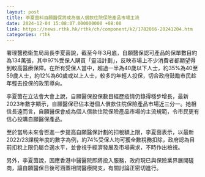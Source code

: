 ```yaml
---
layout: post
title: 李夏茵料自願醫保將成為個人償款住院保險產品市場主流
date: 2024-12-04 15:08:07.000000000 +08:00
link: https://news.rthk.hk/rthk/ch/component/k2/1782066-20241204.htm
categories: rthk
---
```


署理醫務衞生局局長李夏茵說，截至今年3月底，自願醫保認可產品的保單數目約為134萬張，其中97%受保人購買「靈活計劃」，反映市場上不少消費者都期望得到較高醫療保障。在所有受保人當中，超過一半為40歲以下人士，約35%為40至59歲人士，約12%為60歲或以上人士，較多的年輕人投保，切合政府鼓勵市民趁年輕去投保的政策導向。

李夏茵在立法會大會上說，自願醫保投保數目經歷疫情仍錄得穩步增長，最新2023年數字顯示，自願醫保已佔本港個人償款住院保險產品市場近三分一。她相信長遠而言，自願醫保會成為個人償款住院保險產品市場的主流規範，令市民更有信心投購自願醫保產品。

至於當局未來會否進一步提高自願醫保計劃的扣稅額上限，李夏茵表示，以最新2022/23課稅年度的數字為例，約74%受保人均可獲全數稅務扣除，政府認為目前扣稅上限仍屬合適水平，並會視乎經濟發展及市場需求，不時作出檢視。

另外，李夏茵說，因應香港中醫醫院即將投入服務，政府現已與保險業界展開磋商，讓自願醫保日後可涵蓋相關醫療開支，有關討論正密切進行。
